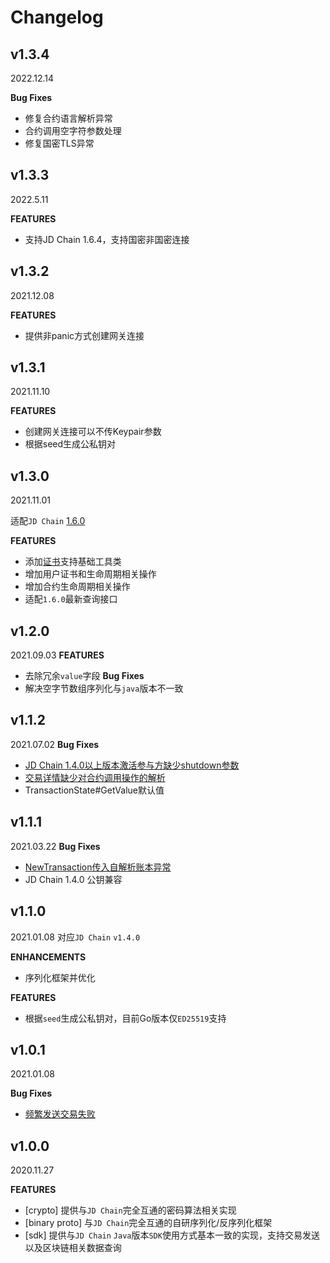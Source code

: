 # Changelog

## v1.3.4
2022.12.14

**Bug Fixes**
* 修复合约语言解析异常
* 合约调用空字符参数处理
* 修复国密TLS异常

## v1.3.3
2022.5.11

**FEATURES**
* 支持JD Chain 1.6.4，支持国密非国密连接

## v1.3.2
2021.12.08

**FEATURES**
* 提供非panic方式创建网关连接

## v1.3.1
2021.11.10

**FEATURES**
* 创建网关连接可以不传Keypair参数
* 根据seed生成公私钥对

## v1.3.0
2021.11.01

适配`JD Chain` [1.6.0](https://github.com/blockchain-jd-com/jdchain/releases/tag/1.6.0)

**FEATURES**
* 添加[证书](https://github.com/blockchain-jd-com/jdchain/wiki/CA)支持基础工具类
* 增加用户证书和生命周期相关操作
* 增加合约生命周期相关操作
* 适配`1.6.0`最新查询接口

## v1.2.0
2021.09.03
**FEATURES**
* 去除冗余`value`字段
**Bug Fixes**
* 解决空字节数组序列化与`java`版本不一致

## v1.1.2
2021.07.02
**Bug Fixes**
* [JD Chain 1.4.0以上版本激活参与方缺少shutdown参数](https://github.com/blockchain-jd-com/framework-go/issues/9)
* [交易详情缺少对合约调用操作的解析](https://github.com/blockchain-jd-com/framework-go/issues/10)
* TransactionState#GetValue默认值

## v1.1.1
2021.03.22
**Bug Fixes**
* [NewTransaction传入自解析账本异常](https://github.com/blockchain-jd-com/framework-go/issues/5)
* JD Chain 1.4.0 公钥兼容

## v1.1.0
2021.01.08
对应`JD Chain` `v1.4.0` 

**ENHANCEMENTS**
* 序列化框架并优化

**FEATURES**
* 根据`seed`生成公私钥对，目前Go版本仅`ED25519`支持

## v1.0.1
2021.01.08

**Bug Fixes**
* [频繁发送交易失败](https://github.com/blockchain-jd-com/framework-go/issues/3)

## v1.0.0
2020.11.27

**FEATURES**
* [crypto] 提供与`JD Chain`完全互通的密码算法相关实现
* [binary proto] 与`JD Chain`完全互通的自研序列化/反序列化框架
* [sdk] 提供与`JD Chain` `Java`版本`SDK`使用方式基本一致的实现，支持交易发送以及区块链相关数据查询

